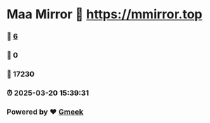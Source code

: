 # Maa Mirror :link: https://mmirror.top 
### :page_facing_up: [6](https://mmirror.top/tag.html) 
### :speech_balloon: 0 
### :hibiscus: 17230 
### :alarm_clock: 2025-03-20 15:39:31 
### Powered by :heart: [Gmeek](https://github.com/Meekdai/Gmeek)
